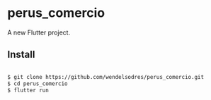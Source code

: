 # perus_comercio

A new Flutter project.

## Install

```bash

$ git clone https://github.com/wendelsodres/perus_comercio.git
$ cd perus_comercio
$ flutter run
```
